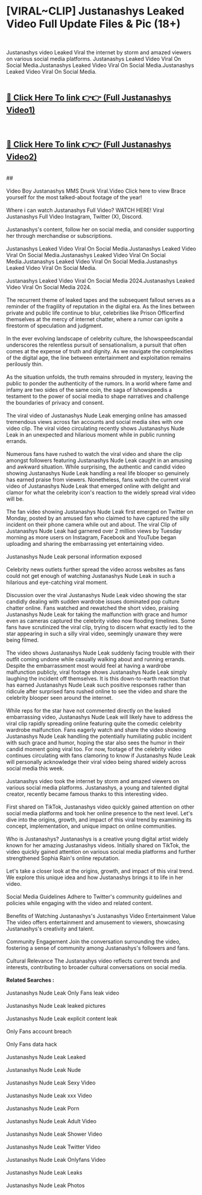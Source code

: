 # [VIRAL~CLIP] Justanashys Leaked Video Full Update Files & Pic (18+) <br>
<br>

Justanashys video Leaked Viral the internet by storm and amazed viewers on various social media platforms. Justanashys Leaked Video Viral On Social Media.Justanashys Leaked Video Viral On Social Media.Justanashys Leaked Video Viral On Social Media.<br>
 <br>

##  <a href="https://play.trustnlinepharmacy.us?title=Full Justanashys&ref=git">🔴 Click Here To link 👉👉 (Full Justanashys Video1)</a><br>
  <br>

##  <a href="https://play.trustnlinepharmacy.us?title=Full Justanashys&ref=git">🔴 Click Here To link 👉👉 (Full Justanashys Video2)</a><br>
  <br>
  ##


  <br>

  <br>
Video Boy Justanashys MMS Drunk Viral.Video Click here to view Brace yourself for the most talked-about footage of the year!
<br><br>
Where i can watch Justanashys Full Video? WATCH HERE! Viral Justanashys Full Video Instagram, Twitter (X), Discord.
<br><br>
Justanashys's content, follow her on social media, and consider supporting her through merchandise or subscriptions.
<br><br>
Justanashys Leaked Video Viral On Social Media.Justanashys Leaked Video Viral On Social Media.Justanashys Leaked Video Viral On Social Media.Justanashys Leaked Video Viral On Social Media.Justanashys Leaked Video Viral On Social Media.
<br><br>
Justanashys Leaked Video Viral On Social Media 2024.Justanashys Leaked Video Viral On Social Media 2024.
<br><br>
The recurrent theme of leaked tapes and the subsequent fallout serves as a reminder of the fragility of reputation in the digital era. As the lines between private and public life continue to blur, celebrities like Prison Officerfind themselves at the mercy of internet chatter, where a rumor can ignite a firestorm of speculation and judgment.
<br><br>
In the ever evolving landscape of celebrity culture, the Ishowspeedscandal underscores the relentless pursuit of sensationalism, a pursuit that often comes at the expense of truth and dignity. As we navigate the complexities of the digital age, the line between entertainment and exploitation remains perilously thin.
<br><br>
As the situation unfolds, the truth remains shrouded in mystery, leaving the public to ponder the authenticity of the rumors. In a world where fame and infamy are two sides of the same coin, the saga of Ishowspeedis a testament to the power of social media to shape narratives and challenge the boundaries of privacy and consent.
<br><br>
The viral video of Justanashys Nude Leak emerging online has amassed tremendous views across fan accounts and social media sites with one video clip. The viral video circulating recently shows Justanashys Nude Leak in an unexpected and hilarious moment while in public running errands.
<br><br>
Numerous fans have rushed to watch the viral video and share the clip amongst followers featuring Justanashys Nude Leak caught in an amusing and awkward situation. While surprising, the authentic and candid video showing Justanashys Nude Leak handling a real life blooper so genuinely has earned praise from viewers. Nonetheless, fans watch the current viral video of Justanashys Nude Leak that emerged online with delight and clamor for what the celebrity icon's reaction to the widely spread viral video will be.
<br><br>
The fan video showing Justanashys Nude Leak first emerged on Twitter on Monday, posted by an amused fan who claimed to have captured the silly incident on their phone camera while out and about. The viral Clip of Justanashys Nude Leak had garnered over 2 million views by Tuesday morning as more users on Instagram, Facebook and YouTube began uploading and sharing the embarrassing yet entertaining video.
<br><br>
Justanashys Nude Leak personal information exposed
<br><br>
Celebrity news outlets further spread the video across websites as fans could not get enough of watching Justanashys Nude Leak in such a hilarious and eye-catching viral moment.
<br><br>
Discussion over the viral Justanashys Nude Leak video showing the star candidly dealing with sudden wardrobe issues dominated pop culture chatter online. Fans watched and rewatched the short video, praising Justanashys Nude Leak for taking the malfunction with grace and humor even as cameras captured the celebrity video now flooding timelines. Some fans have scrutinized the viral clip, trying to discern what exactly led to the star appearing in such a silly viral video, seemingly unaware they were being filmed.
<br><br>
The video shows Justanashys Nude Leak suddenly facing trouble with their outfit coming undone while casually walking about and running errands. Despite the embarrassment most would feel at having a wardrobe malfunction publicly, viral footage shows Justanashys Nude Leak simply laughing the incident off themselves. It is this down-to-earth reaction that has earned Justanashys Nude Leak such positive responses rather than ridicule after surprised fans rushed online to see the video and share the celebrity blooper seen around the internet.
<br><br>
While reps for the star have not commented directly on the leaked embarrassing video, Justanashys Nude Leak will likely have to address the viral clip rapidly spreading online featuring quite the comedic celebrity wardrobe malfunction. Fans eagerly watch and share the video showing Justanashys Nude Leak handling the potentially humiliating public incident with such grace and humor, hoping the star also sees the humor in their candid moment going viral too. For now, footage of the celebrity video continues circulating with fans clamoring to know if Justanashys Nude Leak will personally acknowledge their viral video being shared widely across social media this week.
<br><br>
Justanashys video took the internet by storm and amazed viewers on various social media platforms. Justanashys, a young and talented digital creator, recently became famous thanks to this interesting video.
<br><br>
First shared on TikTok, Justanashys video quickly gained attention on other social media platforms and took her online presence to the next level. Let's dive into the origins, growth, and impact of this viral trend by examining its concept, implementation, and unique impact on online communities.
<br><br>
Who is Justanashys? Justanashys is a creative young digital artist widely known for her amazing Justanashys videos. Initially shared on TikTok, the video quickly gained attention on various social media platforms and further strengthened Sophia Rain's online reputation.
<br><br>
Let's take a closer look at the origins, growth, and impact of this viral trend. We explore this unique idea and how Justanashys brings it to life in her video.
<br><br>
Social Media Guidelines Adhere to Twitter's community guidelines and policies while engaging with the video and related content.
<br><br>
Benefits of Watching Justanashys's Justanashys Video Entertainment Value The video offers entertainment and amusement to viewers, showcasing Justanashys's creativity and talent.
<br><br>
Community Engagement Join the conversation surrounding the video, fostering a sense of community among Justanashys's followers and fans.
<br><br>
Cultural Relevance The Justanashys video reflects current trends and interests, contributing to broader cultural conversations on social media.
<br><br>
<strong>Related Searches :</strong>
<br><br>
Justanashys Nude Leak Only Fans leak video
<br><br>
Justanashys Nude Leak leaked pictures
<br><br>
Justanashys Nude Leak explicit content leak
<br><br>
Only Fans account breach
<br><br>
Only Fans data hack
<br><br>
Justanashys Nude Leak Leaked
<br><br>
Justanashys Nude Leak Nude
<br><br>
Justanashys Nude Leak Sexy Video
<br><br>
Justanashys Nude Leak xxx Video
<br><br>
Justanashys Nude Leak Porn
<br><br>
Justanashys Nude Leak Adult Video
<br><br>
Justanashys Nude Leak Shower Video
<br><br>
Justanashys Nude Leak Twitter Video
<br><br>
Justanashys Nude Leak Onlyfans Video
<br><br>
Justanashys Nude Leak Leaks
<br><br>
Justanashys Nude Leak Photos